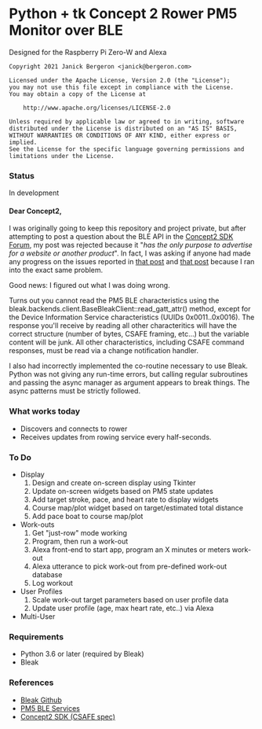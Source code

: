 # Python + tk Concept 2 Rower PM5 Monitor over BLE

Designed for the Raspberry Pi Zero-W and Alexa

```
Copyright 2021 Janick Bergeron <janick@bergeron.com>

Licensed under the Apache License, Version 2.0 (the "License");
you may not use this file except in compliance with the License.
You may obtain a copy of the License at

    http://www.apache.org/licenses/LICENSE-2.0

Unless required by applicable law or agreed to in writing, software
distributed under the License is distributed on an "AS IS" BASIS,
WITHOUT WARRANTIES OR CONDITIONS OF ANY KIND, either express or implied.
See the License for the specific language governing permissions and
limitations under the License.
```

### Status

In development

#### Dear Concept2,

I was originally going to keep this repository and project private,
but after attempting to post a question about the BLE API in the
[Concept2 SDK Forum](), my post was rejected because it "*has the only
purpose to advertise for a website or another product*". In fact, I was
asking if anyone had made any progress on the issues reported in
[that post](https://www.c2forum.com/viewtopic.php?f=15&t=194401) and
[that post](https://www.c2forum.com/viewtopic.php?t=93541) because
I ran into the exact same problem.

Good news: I figured out what I was doing wrong.

Turns out you cannot read the PM5 BLE characteristics using the
bleak.backends.client.BaseBleakClient::read_gatt_attr() method, except
for the Device Information Service characteristics (UUIDs
0x0011..0x0016).  The response you'll receive by reading all other
characteritics will have the correct structure (number of bytes, CSAFE
framing, etc...) but the variable content will be junk.  All other
characteristics, including CSAFE command responses, must be read via a
change notification handler.

I also had incorrectly implemented the co-routine necessary to use
Bleak. Python was not giving any run-time errors, but calling regular
subroutines and passing the async manager as argument appears to break things.
The async patterns must be strictly followed.

### What works today

* Discovers and connects to rower
* Receives updates from rowing service every half-seconds.

### To Do

* Display
  1. Design and create on-screen display using Tkinter
  2. Update on-screen widgets based on PM5 state updates
  3. Add target stroke, pace, and heart rate to display widgets
  4. Course map/plot widget based on target/estimated total distance
  5. Add pace boat to course map/plot
* Work-outs
  1. Get "just-row" mode working
  2. Program, then run a work-out
  3. Alexa front-end to start app, program an X minutes or meters work-out
  4. Alexa utterance to pick work-out from pre-defined work-out database
  5. Log workout
* User Profiles
  1. Scale work-out target parameters based on user profile data
  2. Update user profile (age, max heart rate, etc..) via Alexa
* Multi-User


### Requirements
* Python 3.6 or later (required by Bleak)
* Bleak

### References
* [Bleak Github](https://github.com/hbldh/bleak)
* [PM5 BLE Services](https://www.concept2.co.uk/files/pdf/us/monitors/PM5_BluetoothSmartInterfaceDefinition.pdf)    
* [Concept2 SDK (CSAFE spec)](https://www.concept2.com/service/software/software-development-kit)
